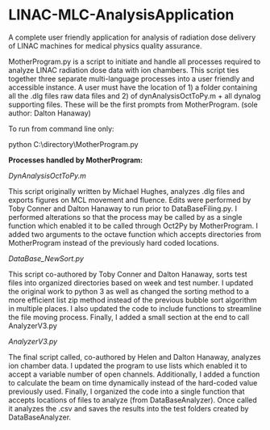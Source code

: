 # LINAC-MLC-AnalysisApplication
A complete user friendly application for analysis of radiation dose delivery of LINAC machines for medical physics quality assurance.

MotherProgram.py is a script to initiate and handle all processes required to analyze LINAC radiation dose data with ion chambers. This script ties together three separate multi-language processes into a user friendly and accessible instance. A user must have the location of 1) a folder containing all the .dlg files raw data files and 2) of dynAnalysisOctToPy.m + all dynalog supporting files. These will be the first prompts from MotherProgram. (sole author: Dalton Hanaway)

To run from command line only:

python C:\directory\MotherProgram.py



**Processes handled by MotherProgram:**

_DynAnalysisOctToPy.m_

This script originally written by Michael Hughes, analyzes .dlg files and exports figures on MCL movement and fluence. Edits were performed by Toby Conner and Dalton Hanaway to run prior to DataBaseFiling.py. I performed alterations so that the process may be called by as a single function which enabled it to be called through Oct2Py by MotherProgram. I added two arguments to the octave function which accepts directories from MotherProgram instead of the previously hard coded locations. 


_DataBase_NewSort.py_

This script co-authored by Toby Conner and Dalton Hanaway, sorts test files into organized directories based on week and test number. I updated the original work to python 3 as well as changed the sorting method to a more efficient list zip method instead of the previous bubble sort algorithm in multiple places. I also updated the code to include functions to streamline the file moving process. Finally, I added a small section at the end to call AnalyzerV3.py


_AnalyzerV3.py_

The final script called, co-authored by Helen and Dalton Hanaway, analyzes ion chamber data. I updated the program to use lists which enabled it to accept a variable number of open channels. Additionally, I added a function to calculate the beam on time dynamically instead of the hard-coded value previously used. Finally, I  organized the code into a single function that accepts locations of files to analyze (from DataBaseAnalyzer). Once called it analyzes the .csv and saves the results into the test folders created by DataBaseAnalyzer. 

